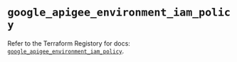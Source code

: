 # `google_apigee_environment_iam_policy`

Refer to the Terraform Registory for docs: [`google_apigee_environment_iam_policy`](https://www.terraform.io/docs/providers/google-beta/r/google_apigee_environment_iam_policy).
